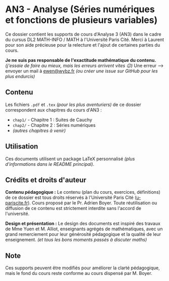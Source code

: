 # AN3 - Analyse (Séries numériques et fonctions de plusieurs variables)

Ce dossier contient les supports de cours d'Analyse 3 (AN3) dans le cadre du cursus DL2 MATH-INFO / MATH à l'Université Paris Cité.
Merci à Laurent pour son aide précieuse pour la relecture et l'ajout de certaines parties du cours.

**Je ne suis pas responsable de l'exactitude mathématique du contenu.** _(j'essaie de faire au mieux, mais les erreurs arrivent vites 😉)_
Une erreur --> envoyer un mail à ewen@wybz.fr _(ou créer une issue sur GitHub pour les plus endurcis)_
## Contenu

Les fichiers `.pdf` et `.tex` _(pour les plus aventuriers)_ de ce dossier correspondent aux chapitres du cours d'AN3 :
- `chap1/` - Chapitre 1 : Suites de Cauchy
- `chap2/` - Chapitre 2 : Séries numériques
- *(autres chapitres à venir)*

## Utilisation

Ces documents utilisent un package LaTeX personnalisé _(plus d'informations dans le README principal)_.

## Crédits et droits d'auteur

**Contenu pédagogique :** Le contenu (plan du cours, exercices, définitions) de ce dossier est tous droits réservés à l'Université Paris Cité ([u-pariscite.fr](https://u-pariscite.fr)). Cours proposé par le Pr. Adrien Boyer. Toute réutilisation ou diffusion de ce contenu est strictement interdite sans l'accord de l'université.

**Design et présentation :** Le design des documents est inspiré des travaux de Mme Yuen et M. Alliot, enseignants agrégés de mathématiques, avec un grand remerciement pour leur générosité pédagogique et la qualité de leur enseignement. _(et tous les bons moments passés à discuter maths)_

## Note

Ces supports peuvent être modifiés pour améliorer la clarté pédagogique, mais le fond du cours reste conforme au cours dispensé par M. Boyer.
